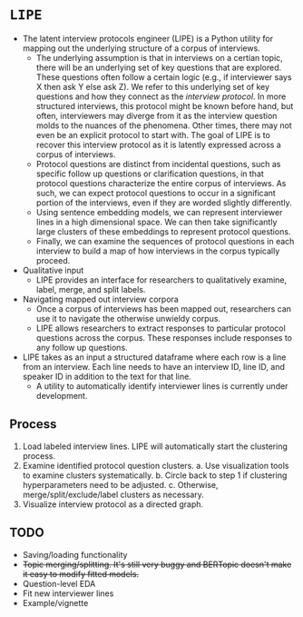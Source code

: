 # `LIPE`
- The latent interview protocols engineer (LIPE) is a Python utility for mapping out the underlying structure of a corpus of interviews.
	- The underlying assumption is that in interviews on a certian topic, there will be an underlying set of key questions that are explored. These questions often follow a certain logic (e.g., if interviewer says X then ask Y else ask Z). We refer to this underlying set of key questions and how they connect as the *interview protocol*. In more structured interviews, this protocol might be known before hand, but often, interviewers may diverge from it as the interview question molds to the nuances of the phenomena. Other times, there may not even be an explicit protocol to start with. The goal of LIPE is to recover this interview protocol as it is latently expressed across a corpus of interviews.
   - Protocol questions are distinct from incidental questions, such as specific follow up questions or clarification questions, in that protocol questions characterize the entire corpus of interviews. As such, we can expect protocol questions to occur in a significant portion of the interviews, even if they are worded slightly differently.
   - Using sentence embedding models, we can represent interviewer lines in a high dimensional space. We can then take significantly large clusters of these embeddings to represent protocol questions.
   - Finally, we can examine the sequences of protocol questions in each interview to build a map of how interviews in the corpus typically proceed.
- Qualitative input
   - LIPE provides an interface for researchers to qualitatively examine, label, merge, and split labels.
- Navigating mapped out interview corpora
   - Once a corpus of interviews has been mapped out, researchers can use it to navigate the otherwise unwieldy corpus.
   - LIPE allows researchers to extract responses to particular protocol questions across the corpus. These responses include responses to any follow up questions.
- LIPE takes as an input a structured dataframe where each row is a line from an interview. Each line needs to have an interview ID, line ID, and speaker ID in addition to the text for that line.
   - A utility to automatically identify interviewer lines is currently under development.

## Process
1. Load labeled interview lines. LIPE will automatically start the clustering process.
2. Examine identified protocol question clusters.
   a. Use visualization tools to examine clusters systematically.
   b. Circle back to step 1 if clustering hyperparameters need to be adjusted.
   c. Otherwise, merge/split/exclude/label clusters as necessary.
3. Visualize interview protocol as a directed graph.

## TODO
- Saving/loading functionality
- ~~Topic merging/splitting. It's still very buggy and BERTopic doesn't make it easy to modify fitted models.~~
- Question-level EDA
- Fit new interviewer lines
- Example/vignette